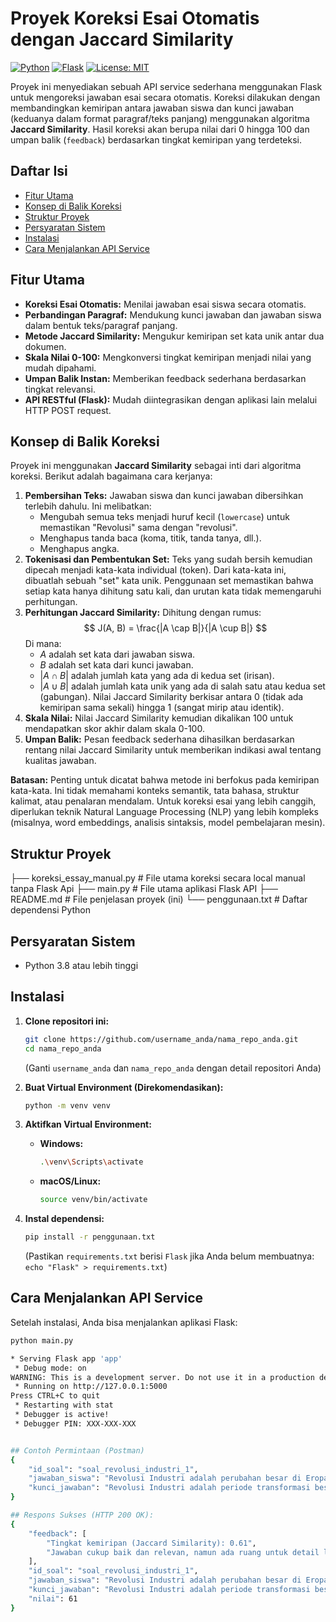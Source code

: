 # Proyek Koreksi Esai Otomatis dengan Jaccard Similarity

[![Python](https://img.shields.io/badge/Python-3.8%2B-blue?logo=python)](https://www.python.org/)
[![Flask](https://img.shields.io/badge/Flask-2.x-lightgrey?logo=flask)](https://flask.palletsprojects.com/)
[![License: MIT](https://img.shields.io/badge/License-MIT-yellow.svg)](https://opensource.org/licenses/MIT)

Proyek ini menyediakan sebuah API service sederhana menggunakan Flask untuk mengoreksi jawaban esai secara otomatis. Koreksi dilakukan dengan membandingkan kemiripan antara jawaban siswa dan kunci jawaban (keduanya dalam format paragraf/teks panjang) menggunakan algoritma **Jaccard Similarity**. Hasil koreksi akan berupa nilai dari 0 hingga 100 dan umpan balik (`feedback`) berdasarkan tingkat kemiripan yang terdeteksi.

## Daftar Isi

- [Fitur Utama](#fitur-utama)
- [Konsep di Balik Koreksi](#konsep-di-balik-koreksi)
- [Struktur Proyek](#struktur-proyek)
- [Persyaratan Sistem](#persyaratan-sistem)
- [Instalasi](#instalasi)
- [Cara Menjalankan API Service](#cara-menjalankan-api-service)

## Fitur Utama

*   **Koreksi Esai Otomatis:** Menilai jawaban esai siswa secara otomatis.
*   **Perbandingan Paragraf:** Mendukung kunci jawaban dan jawaban siswa dalam bentuk teks/paragraf panjang.
*   **Metode Jaccard Similarity:** Mengukur kemiripan set kata unik antar dua dokumen.
*   **Skala Nilai 0-100:** Mengkonversi tingkat kemiripan menjadi nilai yang mudah dipahami.
*   **Umpan Balik Instan:** Memberikan feedback sederhana berdasarkan tingkat relevansi.
*   **API RESTful (Flask):** Mudah diintegrasikan dengan aplikasi lain melalui HTTP POST request.

## Konsep di Balik Koreksi

Proyek ini menggunakan **Jaccard Similarity** sebagai inti dari algoritma koreksi. Berikut adalah bagaimana cara kerjanya:

1.  **Pembersihan Teks:** Jawaban siswa dan kunci jawaban dibersihkan terlebih dahulu. Ini melibatkan:
    *   Mengubah semua teks menjadi huruf kecil (`lowercase`) untuk memastikan "Revolusi" sama dengan "revolusi".
    *   Menghapus tanda baca (koma, titik, tanda tanya, dll.).
    *   Menghapus angka.
2.  **Tokenisasi dan Pembentukan Set:** Teks yang sudah bersih kemudian dipecah menjadi kata-kata individual (token). Dari kata-kata ini, dibuatlah sebuah "set" kata unik. Penggunaan set memastikan bahwa setiap kata hanya dihitung satu kali, dan urutan kata tidak memengaruhi perhitungan.
3.  **Perhitungan Jaccard Similarity:** Dihitung dengan rumus:
    $$ J(A, B) = \frac{|A \cap B|}{|A \cup B|} $$
    Di mana:
    *   $A$ adalah set kata dari jawaban siswa.
    *   $B$ adalah set kata dari kunci jawaban.
    *   $|A \cap B|$ adalah jumlah kata yang ada di kedua set (irisan).
    *   $|A \cup B|$ adalah jumlah kata unik yang ada di salah satu atau kedua set (gabungan).
    Nilai Jaccard Similarity berkisar antara 0 (tidak ada kemiripan sama sekali) hingga 1 (sangat mirip atau identik).
4.  **Skala Nilai:** Nilai Jaccard Similarity kemudian dikalikan 100 untuk mendapatkan skor akhir dalam skala 0-100.
5.  **Umpan Balik:** Pesan feedback sederhana dihasilkan berdasarkan rentang nilai Jaccard Similarity untuk memberikan indikasi awal tentang kualitas jawaban.

**Batasan:** Penting untuk dicatat bahwa metode ini berfokus pada kemiripan kata-kata. Ini tidak memahami konteks semantik, tata bahasa, struktur kalimat, atau penalaran mendalam. Untuk koreksi esai yang lebih canggih, diperlukan teknik Natural Language Processing (NLP) yang lebih kompleks (misalnya, word embeddings, analisis sintaksis, model pembelajaran mesin).

## Struktur Proyek
├── koreksi_essay_manual.py # File utama koreksi secara local manual tanpa Flask Api
├── main.py # File utama aplikasi Flask API
├── README.md # File penjelasan proyek (ini)
└── penggunaan.txt # Daftar dependensi Python
## Persyaratan Sistem

*   Python 3.8 atau lebih tinggi

## Instalasi

1.  **Clone repositori ini:**
    ```bash
    git clone https://github.com/username_anda/nama_repo_anda.git
    cd nama_repo_anda
    ```
    (Ganti `username_anda` dan `nama_repo_anda` dengan detail repositori Anda)

2.  **Buat Virtual Environment (Direkomendasikan):**
    ```bash
    python -m venv venv
    ```

3.  **Aktifkan Virtual Environment:**
    *   **Windows:**
        ```bash
        .\venv\Scripts\activate
        ```
    *   **macOS/Linux:**
        ```bash
        source venv/bin/activate
        ```

4.  **Instal dependensi:**
    ```bash
    pip install -r penggunaan.txt
    ```
    (Pastikan `requirements.txt` berisi `Flask` jika Anda belum membuatnya: `echo "Flask" > requirements.txt`)

## Cara Menjalankan API Service

Setelah instalasi, Anda bisa menjalankan aplikasi Flask:

```bash
python main.py

* Serving Flask app 'app'
 * Debug mode: on
WARNING: This is a development server. Do not use it in a production deployment. Use a production WSGI server instead.
 * Running on http://127.0.0.1:5000
Press CTRL+C to quit
 * Restarting with stat
 * Debugger is active!
 * Debugger PIN: XXX-XXX-XXX


## Contoh Permintaan (Postman)
{
    "id_soal": "soal_revolusi_industri_1",
    "jawaban_siswa": "Revolusi Industri adalah perubahan besar di Eropa pada abad ke-18 yang mengubah cara produksi dari manual ke mesin uap.",
    "kunci_jawaban": "Revolusi Industri adalah periode transformasi besar dalam sejarah manusia, dimulai pada akhir abad ke-18 dan awal abad ke-19, terutama di Britania Raya. Perubahan utama meliputi peralihan dari metode produksi tangan ke mesin, penggunaan energi uap dan air, serta pengembangan sistem pabrik."
}

## Respons Sukses (HTTP 200 OK):
{
    "feedback": [
        "Tingkat kemiripan (Jaccard Similarity): 0.61",
        "Jawaban cukup baik dan relevan, namun ada ruang untuk detail lebih lanjut."
    ],
    "id_soal": "soal_revolusi_industri_1",
    "jawaban_siswa": "Revolusi Industri adalah perubahan besar di Eropa pada abad ke-18 yang mengubah cara produksi dari manual ke mesin uap.",
    "kunci_jawaban": "Revolusi Industri adalah periode transformasi besar dalam sejarah manusia, dimulai pada akhir abad ke-18 dan awal abad ke-19, terutama di Britania Raya. Perubahan utama meliputi peralihan dari metode produksi tangan ke mesin, penggunaan energi uap dan air, serta pengembangan sistem pabrik.",
    "nilai": 61
}
